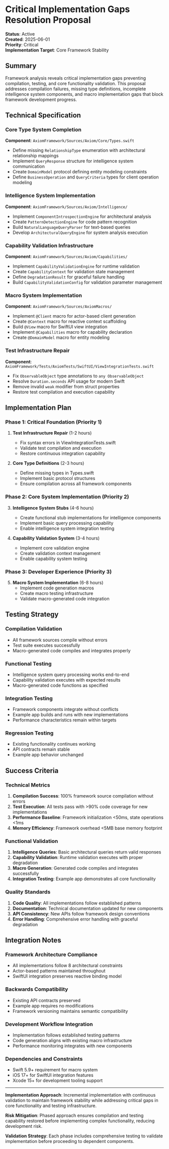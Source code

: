 # Critical Implementation Gaps Resolution Proposal

**Status**: Active  
**Created**: 2025-06-01  
**Priority**: Critical  
**Implementation Target**: Core Framework Stability

## Summary

Framework analysis reveals critical implementation gaps preventing compilation, testing, and core functionality validation. This proposal addresses compilation failures, missing type definitions, incomplete intelligence system components, and macro implementation gaps that block framework development progress.

## Technical Specification

### Core Type System Completion
**Component**: `AxiomFramework/Sources/Axiom/Core/Types.swift`
- Define missing `RelationshipType` enumeration with architectural relationship mappings
- Implement `QueryResponse` structure for intelligence system communication
- Create `DomainModel` protocol defining entity modeling constraints
- Define `BusinessOperation` and `QueryCriteria` types for client operation modeling

### Intelligence System Implementation
**Component**: `AxiomFramework/Sources/Axiom/Intelligence/`
- Implement `ComponentIntrospectionEngine` for architectural analysis
- Create `PatternDetectionEngine` for code pattern recognition
- Build `NaturalLanguageQueryParser` for text-based queries
- Develop `ArchitecturalQueryEngine` for system analysis execution

### Capability Validation Infrastructure
**Component**: `AxiomFramework/Sources/Axiom/Capabilities/`
- Implement `CapabilityValidationEngine` for runtime validation
- Create `CapabilityContext` for validation state management
- Define `DegradationResult` for graceful failure handling
- Build `CapabilityValidationConfig` for validation parameter management

### Macro System Implementation
**Component**: `AxiomFramework/Sources/AxiomMacros/`
- Implement `@Client` macro for actor-based client generation
- Create `@Context` macro for reactive context scaffolding
- Build `@View` macro for SwiftUI view integration
- Implement `@Capabilities` macro for capability declaration
- Create `@DomainModel` macro for entity modeling

### Test Infrastructure Repair
**Component**: `AxiomFramework/Tests/AxiomTests/SwiftUI/ViewIntegrationTests.swift`
- Fix `ObservableObject` type annotations to `any ObservableObject`
- Resolve `Duration.seconds` API usage for modern Swift
- Remove invalid `weak` modifier from struct properties
- Restore test compilation and execution capability

## Implementation Plan

### Phase 1: Critical Foundation (Priority 1)
1. **Test Infrastructure Repair** (1-2 hours)
   - Fix syntax errors in ViewIntegrationTests.swift
   - Validate test compilation and execution
   - Restore continuous integration capability

2. **Core Type Definitions** (2-3 hours)
   - Define missing types in Types.swift
   - Implement basic protocol structures
   - Ensure compilation across all framework components

### Phase 2: Core System Implementation (Priority 2)
3. **Intelligence System Stubs** (4-6 hours)
   - Create functional stub implementations for intelligence components
   - Implement basic query processing capability
   - Enable intelligence system integration testing

4. **Capability Validation System** (3-4 hours)
   - Implement core validation engine
   - Create validation context management
   - Enable capability system testing

### Phase 3: Developer Experience (Priority 3)
5. **Macro System Implementation** (6-8 hours)
   - Implement code generation macros
   - Create macro testing infrastructure
   - Validate macro-generated code integration

## Testing Strategy

### Compilation Validation
- All framework sources compile without errors
- Test suite executes successfully
- Macro-generated code compiles and integrates properly

### Functional Testing
- Intelligence system query processing works end-to-end
- Capability validation executes with expected results
- Macro-generated code functions as specified

### Integration Testing
- Framework components integrate without conflicts
- Example app builds and runs with new implementations
- Performance characteristics remain within targets

### Regression Testing
- Existing functionality continues working
- API contracts remain stable
- Example app behavior unchanged

## Success Criteria

### Technical Metrics
1. **Compilation Success**: 100% framework source compilation without errors
2. **Test Execution**: All tests pass with >90% code coverage for new implementations
3. **Performance Baseline**: Framework initialization <50ms, state operations <1ms
4. **Memory Efficiency**: Framework overhead <5MB base memory footprint

### Functional Validation
1. **Intelligence Queries**: Basic architectural queries return valid responses
2. **Capability Validation**: Runtime validation executes with proper degradation
3. **Macro Generation**: Generated code compiles and integrates successfully
4. **Integration Testing**: Example app demonstrates all core functionality

### Quality Standards
1. **Code Quality**: All implementations follow established patterns
2. **Documentation**: Technical documentation updated for new components
3. **API Consistency**: New APIs follow framework design conventions
4. **Error Handling**: Comprehensive error handling with graceful degradation

## Integration Notes

### Framework Architecture Compliance
- All implementations follow 8 architectural constraints
- Actor-based patterns maintained throughout
- SwiftUI integration preserves reactive binding model

### Backwards Compatibility
- Existing API contracts preserved
- Example app requires no modifications
- Framework versioning maintains semantic compatibility

### Development Workflow Integration
- Implementation follows established testing patterns
- Code generation aligns with existing macro infrastructure
- Performance monitoring integrates with new components

### Dependencies and Constraints
- Swift 5.9+ requirement for macro system
- iOS 17+ for SwiftUI integration features
- Xcode 15+ for development tooling support

---

**Implementation Approach**: Incremental implementation with continuous validation to maintain framework stability while addressing critical gaps in core functionality and testing infrastructure.

**Risk Mitigation**: Phased approach ensures compilation and testing capability restored before implementing complex functionality, reducing development risk.

**Validation Strategy**: Each phase includes comprehensive testing to validate implementation before proceeding to dependent components.